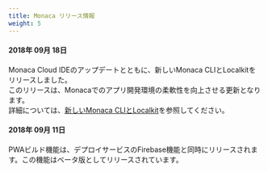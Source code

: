 ```yaml
---
title: Monaca リリース情報
weight: 5
---
```


#### 2018年 09月 18日

Monaca Cloud IDEのアップデートとともに、新しいMonaca CLIとLocalkitをリリースしました。  
このリリースは、Monacaでのアプリ開発環境の柔軟性を向上させる更新となります。  
詳細については、[新しいMonaca CLIとLocalkit](20180918_monaca_cli_3.0)を参照してください。

#### 2018年 09月 11日

PWAビルド機能は、デプロイサービスのFirebase機能と同時にリリースされます。この機能はベータ版としてリリースされています。